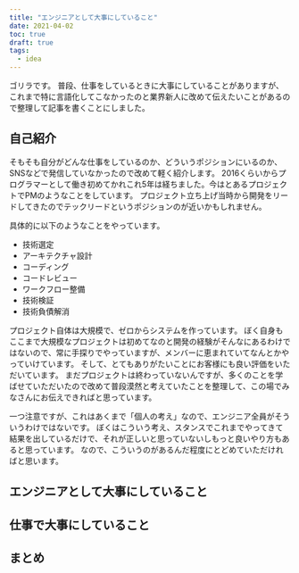 ```yaml
---
title: "エンジニアとして大事にしていること"
date: 2021-04-02
toc: true
draft: true
tags:
  - idea
---
```


ゴリラです。
普段、仕事をしているときに大事にしていることがありますが、
これまで特に言語化してこなかったのと業界新人に改めて伝えたいことがあるので整理して記事を書くことにしました。

## 自己紹介
そもそも自分がどんな仕事をしているのか、どういうポジションにいるのか、SNSなどで発信していなかったので改めて軽く紹介します。
2016くらいからプログラマーとして働き初めてかれこれ5年は経ちました。今はとあるプロジェクトでPMのようなことをしています。
プロジェクト立ち上げ当時から開発をリードしてきたのでテックリードというポジションのが近いかもしれません。

具体的に以下のようなことをやっています。

- 技術選定
- アーキテクチャ設計
- コーディング
- コードレビュー
- ワークフロー整備
- 技術検証
- 技術負債解消

プロジェクト自体は大規模で、ゼロからシステムを作っています。
ぼく自身もここまで大規模なプロジェクトは初めてなのと開発の経験がそんなにあるわけではないので、常に手探りでやっていますが、メンバーに恵まれていてなんとかやっていけています。
そして、とてもありがたいことにお客様にも良い評価をいただいています。
まだプロジェクトは終わっていないんですが、多くのことを学ばせていただいたので改めて普段漠然と考えていたことを整理して、この場でみなさんにお伝えできればと思っています。

一つ注意ですが、これはあくまで「個人の考え」なので、エンジニア全員がそういうわけではないです。
ぼくはこういう考え、スタンスでこれまでやってきて結果を出しているだけで、それが正しいと思っていないしもっと良いやり方もあると思っています。
なので、こういうのがあるんだ程度にとどめていただければと思います。

## エンジニアとして大事にしていること

## 仕事で大事にしていること

## まとめ
